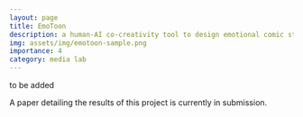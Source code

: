 ```yaml
---
layout: page
title: EmoToon
description: a human-AI co-creativity tool to design emotional comic storyboards for non-artists
img: assets/img/emotoon-sample.png
importance: 4
category: media lab
---
```


to be added

A paper detailing the results of this project is currently in submission.